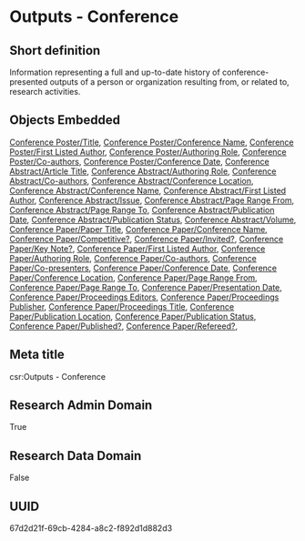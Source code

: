 # Outputs - Conference
## Short definition
Information representing a full and up-to-date history of conference-presented outputs of a person or organization resulting from, or related to, research activities.
## Objects Embedded
[Conference Poster/Title](https://github.com/EuroCRIS/CASRAI-Dictionairies/blob/main/Object-Fields/Conference%20Poster/Title.md), [Conference Poster/Conference Name](https://github.com/EuroCRIS/CASRAI-Dictionairies/blob/main/Object-Fields/Conference%20Poster/Conference%20Name.md), [Conference Poster/First Listed Author](https://github.com/EuroCRIS/CASRAI-Dictionairies/blob/main/Object-Fields/Conference%20Poster/First%20Listed%20Author.md), [Conference Poster/Authoring Role](https://github.com/EuroCRIS/CASRAI-Dictionairies/blob/main/Object-Fields/Conference%20Poster/Authoring%20Role.md), [Conference Poster/Co-authors](https://github.com/EuroCRIS/CASRAI-Dictionairies/blob/main/Object-Fields/Conference%20Poster/Co-authors.md), [Conference Poster/Conference Date](https://github.com/EuroCRIS/CASRAI-Dictionairies/blob/main/Object-Fields/Conference%20Poster/Conference%20Date.md), [Conference Abstract/Article Title](https://github.com/EuroCRIS/CASRAI-Dictionairies/blob/main/Object-Fields/Conference%20Abstract/Article%20Title.md), [Conference Abstract/Authoring Role](https://github.com/EuroCRIS/CASRAI-Dictionairies/blob/main/Object-Fields/Conference%20Abstract/Authoring%20Role.md), [Conference Abstract/Co-authors](https://github.com/EuroCRIS/CASRAI-Dictionairies/blob/main/Object-Fields/Conference%20Abstract/Co-authors.md), [Conference Abstract/Conference Location](https://github.com/EuroCRIS/CASRAI-Dictionairies/blob/main/Object-Fields/Conference%20Abstract/Conference%20Location.md), [Conference Abstract/Conference Name](https://github.com/EuroCRIS/CASRAI-Dictionairies/blob/main/Object-Fields/Conference%20Abstract/Conference%20Name.md), [Conference Abstract/First Listed Author](https://github.com/EuroCRIS/CASRAI-Dictionairies/blob/main/Object-Fields/Conference%20Abstract/First%20Listed%20Author.md), [Conference Abstract/Issue](https://github.com/EuroCRIS/CASRAI-Dictionairies/blob/main/Object-Fields/Conference%20Abstract/Issue.md), [Conference Abstract/Page Range From](https://github.com/EuroCRIS/CASRAI-Dictionairies/blob/main/Object-Fields/Conference%20Abstract/Page%20Range%20From.md), [Conference Abstract/Page Range To](https://github.com/EuroCRIS/CASRAI-Dictionairies/blob/main/Object-Fields/Conference%20Abstract/Page%20Range%20To.md), [Conference Abstract/Publication Date](https://github.com/EuroCRIS/CASRAI-Dictionairies/blob/main/Object-Fields/Conference%20Abstract/Publication%20Date.md), [Conference Abstract/Publication Status](https://github.com/EuroCRIS/CASRAI-Dictionairies/blob/main/Object-Fields/Conference%20Abstract/Publication%20Status.md), [Conference Abstract/Volume](https://github.com/EuroCRIS/CASRAI-Dictionairies/blob/main/Object-Fields/Conference%20Abstract/Volume.md), [Conference Paper/Paper Title](https://github.com/EuroCRIS/CASRAI-Dictionairies/blob/main/Object-Fields/Conference%20Paper/Paper%20Title.md), [Conference Paper/Conference Name](https://github.com/EuroCRIS/CASRAI-Dictionairies/blob/main/Object-Fields/Conference%20Paper/Conference%20Name.md), [Conference Paper/Competitive?](https://github.com/EuroCRIS/CASRAI-Dictionairies/blob/main/Object-Fields/Conference%20Paper/Competitive?.md), [Conference Paper/Invited?](https://github.com/EuroCRIS/CASRAI-Dictionairies/blob/main/Object-Fields/Conference%20Paper/Invited?.md), [Conference Paper/Key Note?](https://github.com/EuroCRIS/CASRAI-Dictionairies/blob/main/Object-Fields/Conference%20Paper/Key%20Note?.md), [Conference Paper/First Listed Author](https://github.com/EuroCRIS/CASRAI-Dictionairies/blob/main/Object-Fields/Conference%20Paper/First%20Listed%20Author.md), [Conference Paper/Authoring Role](https://github.com/EuroCRIS/CASRAI-Dictionairies/blob/main/Object-Fields/Conference%20Paper/Authoring%20Role.md), [Conference Paper/Co-authors](https://github.com/EuroCRIS/CASRAI-Dictionairies/blob/main/Object-Fields/Conference%20Paper/Co-authors.md), [Conference Paper/Co-presenters](https://github.com/EuroCRIS/CASRAI-Dictionairies/blob/main/Object-Fields/Conference%20Paper/Co-presenters.md), [Conference Paper/Conference Date](https://github.com/EuroCRIS/CASRAI-Dictionairies/blob/main/Object-Fields/Conference%20Paper/Conference%20Date.md), [Conference Paper/Conference Location](https://github.com/EuroCRIS/CASRAI-Dictionairies/blob/main/Object-Fields/Conference%20Paper/Conference%20Location.md), [Conference Paper/Page Range From](https://github.com/EuroCRIS/CASRAI-Dictionairies/blob/main/Object-Fields/Conference%20Paper/Page%20Range%20From.md), [Conference Paper/Page Range To](https://github.com/EuroCRIS/CASRAI-Dictionairies/blob/main/Object-Fields/Conference%20Paper/Page%20Range%20To.md), [Conference Paper/Presentation Date](https://github.com/EuroCRIS/CASRAI-Dictionairies/blob/main/Object-Fields/Conference%20Paper/Presentation%20Date.md), [Conference Paper/Proceedings Editors](https://github.com/EuroCRIS/CASRAI-Dictionairies/blob/main/Object-Fields/Conference%20Paper/Proceedings%20Editors.md), [Conference Paper/Proceedings Publisher](https://github.com/EuroCRIS/CASRAI-Dictionairies/blob/main/Object-Fields/Conference%20Paper/Proceedings%20Publisher.md), [Conference Paper/Proceedings Title](https://github.com/EuroCRIS/CASRAI-Dictionairies/blob/main/Object-Fields/Conference%20Paper/Proceedings%20Title.md), [Conference Paper/Publication Location](https://github.com/EuroCRIS/CASRAI-Dictionairies/blob/main/Object-Fields/Conference%20Paper/Publication%20Location.md), [Conference Paper/Publication Status](https://github.com/EuroCRIS/CASRAI-Dictionairies/blob/main/Object-Fields/Conference%20Paper/Publication%20Status.md), [Conference Paper/Published?](https://github.com/EuroCRIS/CASRAI-Dictionairies/blob/main/Object-Fields/Conference%20Paper/Published?.md), [Conference Paper/Refereed?](https://github.com/EuroCRIS/CASRAI-Dictionairies/blob/main/Object-Fields/Conference%20Paper/Refereed?.md), 
## Meta title
csr:Outputs - Conference
## Research Admin Domain
True
## Research Data Domain
False
## UUID
67d2d21f-69cb-4284-a8c2-f892d1d882d3
